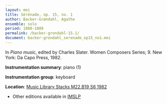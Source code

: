 ```yaml
---
layout: mei
title: Sérénade, op. 15, no. 1
author: Backer-Grøndahl, Agathe
ensemble: solo 
period: 1880-1889
permalink: /backer-grondahl-15.1/
document: backer-grondahl_serenade_op15_no1.mei
---
```


In *Piano music*, edited by Charles Slater. Women Composers Series; 9. New York: Da Capo Press, 1982.

**Instrumentation summary**: piano (1) 

**Instrumentation group**: keyboard

**Location**: <a href="https://tufts-primo.hosted.exlibrisgroup.com/permalink/f/14dinuo/01TUN_ALMA2185674780003851" target="_blank">Music Library Stacks M22.B19 S6 1982</a>
- Other editions available in <a href="https://imslp.org/wiki/3_Piano_Pieces%2C_Op.15_(Backer-Gr%C3%B8ndahl%2C_Agathe)" target="_blank">IMSLP</a>
